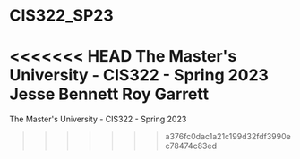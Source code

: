 # CIS322_SP23
<<<<<<< HEAD
The Master's University - CIS322 - Spring 2023
Jesse Bennett
Roy Garrett
=======
The Master's University - CIS322 - Spring 2023
>>>>>>> a376fc0dac1a21c199d32fdf3990ec78474c83ed
